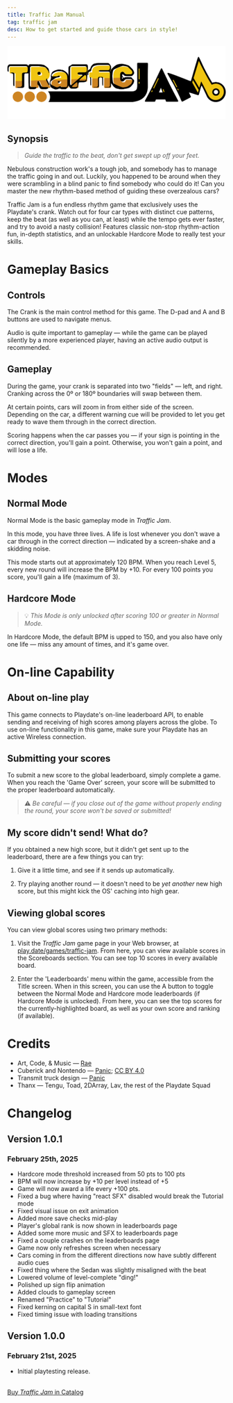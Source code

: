 ```yaml
---
title: Traffic Jam Manual
tag: traffic jam
desc: How to get started and guide those cars in style!
---
```

![Traffic Jam](/blog/images/2025-01-24-1.png)

## Synopsis

> *Guide the traffic to the beat, don't get swept up off your feet.*

Nebulous construction work's a tough job, and somebody has to manage the traffic going in and out. Luckily, you happened to be around when they were scrambling in a blind panic to find somebody who could do it! Can you master the new rhythm-based method of guiding these overzealous cars?

Traffic Jam is a fun endless rhythm game that exclusively uses the Playdate's crank. Watch out for four car types with distinct cue patterns, keep the beat (as well as you can, at least) while the tempo gets ever faster, and try to avoid a nasty collision! Features classic non-stop rhythm-action fun, in-depth statistics, and an unlockable Hardcore Mode to really test your skills.

# Gameplay Basics

## Controls

The Crank is the main control method for this game. The D-pad and A and B buttons are used to navigate menus.

Audio is quite important to gameplay — while the game can be played silently by a more experienced player, having an active audio output is recommended.

## Gameplay

During the game, your crank is separated into two "fields" — left, and right. Cranking across the 0º or 180º boundaries will swap between them.

At certain points, cars will zoom in from either side of the screen. Depending on the car, a different warning cue will be provided to let you get ready to wave them through in the correct direction.

Scoring happens when the car passes you — if your sign is pointing in the correct direction, you'll gain a point. Otherwise, you won't gain a point, and will lose a life.

# Modes

## Normal Mode

Normal Mode is the basic gameplay mode in *Traffic Jam*.

In this mode, you have three lives. A life is lost whenever you don't wave a car through in the correct direction — indicated by a screen-shake and a skidding noise.

This mode starts out at approximately 120 BPM. When you reach Level 5, every new round will increase the BPM by +10. For every 100 points you score, you'll gain a life (maximum of 3).

## Hardcore Mode

> 💡 *This Mode is only unlocked after scoring 100 or greater in Normal Mode.*

In Hardcore Mode, the default BPM is upped to 150, and you also have only one life — miss any amount of times, and it's game over.

# On-line Capability

## About on-line play

This game connects to Playdate's on-line leaderboard API, to enable sending and receiving of high scores among players across the globe. To use on-line functionality in this game, make sure your Playdate has an active Wireless connection.

## Submitting your scores

To submit a new score to the global leaderboard, simply complete a game. When you reach the 'Game Over' screen, your score will be submitted to the proper leaderboard automatically.

> ⚠️ *Be careful — if you close out of the game without properly ending the round, your score won't be saved or submitted!*

## My score didn't send! What do?

If you obtained a new high score, but it didn't get sent up to the leaderboard, there are a few things you can try:

1. Give it a little time, and see if it sends up automatically.

2. Try playing another round — it doesn't need to be *yet another* new high score, but this might kick the OS' caching into high gear.

## Viewing global scores

You can view global scores using two primary methods:

1. Visit the *Traffic Jam* game page in your Web browser, at [play.date/games/traffic-jam](https://play.date/games/traffic-jam/). From here, you can view available scores in the Scoreboards section. You can see top 10 scores in every available board.

2. Enter the 'Leaderboards' menu within the game, accessible from the Title screen. When in this screen, you can use the A button to toggle between the Normal Mode and Hardcore mode leaderboards (if Hardcore Mode is unlocked). From here, you can see the top scores for the currently-highlighted board, as well as your own score and ranking (if available).

# Credits

- Art, Code, & Music — [Rae](https://rae.wtf)
- Cuberick and Nontendo — [Panic](https://panic.com); [CC BY 4.0](https://creativecommons.org/licenses/by/4.0/)
- Transmit truck design — [Panic](https://panic.com)
- Thanx — Tengu, Toad, 2DArray, Lav, the rest of the Playdate Squad

# Changelog

## Version 1.0.1
### February 25th, 2025

- Hardcore mode threshold increased from 50 pts to 100 pts
- BPM will now increase by +10 per level instead of +5
- Game will now award a life every +100 pts.
- Fixed a bug where having "react SFX" disabled would break the Tutorial mode
- Fixed visual issue on exit animation
- Added more save checks mid-play
- Player's global rank is now shown in leaderboards page
- Added some more music and SFX to leaderboards page
- Fixed a couple crashes on the leaderboards page
- Game now only refreshes screen when necessary
- Cars coming in from the different directions now have subtly different audio cues
- Fixed thing where the Sedan was slightly misaligned with the beat
- Lowered volume of level-complete "ding!"
- Polished up sign flip animation
- Added clouds to gameplay screen
- Renamed "Practice" to "Tutorial"
- Fixed kerning on capital S in small-text font
- Fixed timing issue with loading transitions

## Version 1.0.0
### February 21st, 2025

- Initial playtesting release.

<br>
<a href="https://play.date/games/traffic-jam" class="button">Buy <i>Traffic Jam</i> in Catalog</a>